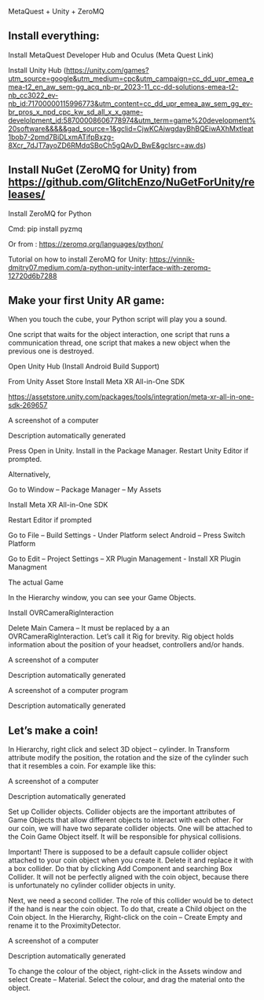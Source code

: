 MetaQuest + Unity + ZeroMQ 

 

## Install everything: 

Install MetaQuest Developer Hub and Oculus (Meta Quest Link) 

Install Unity Hub (https://unity.com/games?utm_source=google&utm_medium=cpc&utm_campaign=cc_dd_upr_emea_emea-t2_en_aw_sem-gg_acq_nb-pr_2023-11_cc-dd-solutions-emea-t2-nb_cc3022_ev-nb_id:71700000115996773&utm_content=cc_dd_upr_emea_aw_sem_gg_ev-br_pros_x_npd_cpc_kw_sd_all_x_x_game-develolpment_id:58700008606778974&utm_term=game%20development%20software&&&&&gad_source=1&gclid=CjwKCAjwgdayBhBQEiwAXhMxtleat1bob7-2pmd7BiDLxmATifpBxzg-8Xcr_7dJT7ayoZD6RMdqSBoCh5gQAvD_BwE&gclsrc=aw.ds) 

 

## Install NuGet (ZeroMQ for Unity) from https://github.com/GlitchEnzo/NuGetForUnity/releases/ 

Install ZeroMQ for Python 

Cmd: pip install pyzmq 

Or from : https://zeromq.org/languages/python/ 

Tutorial on how to install ZeroMQ for Unity: https://vinnik-dmitry07.medium.com/a-python-unity-interface-with-zeromq-12720d6b7288 

 

## Make your first Unity AR game: 

When you touch the cube, your Python script will play you a sound.  

One script that waits for the object interaction, one script that runs a communication thread, one script that makes a new object when the previous one is destroyed.  

Open Unity Hub (Install Android Build Support) 

 

From Unity Asset Store Install Meta XR All-in-One SDK 

https://assetstore.unity.com/packages/tools/integration/meta-xr-all-in-one-sdk-269657 

A screenshot of a computer

Description automatically generated 

 

 

Press Open in Unity. Install in the Package Manager. Restart Unity Editor if prompted. 

 

Alternatively, 

Go to Window – Package Manager – My Assets 

Install Meta XR All-in-One SDK 

Restart Editor if prompted 

 

 

Go to File – Build Settings - Under Platform select Android – Press Switch Platform 

 

 

Go to Edit – Project Settings – XR Plugin Management  - Install XR Plugin Managment 

 

 

 

The actual Game  

In the Hierarchy window, you can see your Game Objects.  

Install OVRCameraRigInteraction  

Delete Main Camera – It must be replaced by a an OVRCameraRigInteraction. Let’s call it Rig for brevity. Rig object holds information about the position of your headset, controllers and/or hands. 

A screenshot of a computer

Description automatically generated 

 

A screenshot of a computer program

Description automatically generated 

 

## Let’s make a coin! 

In Hierarchy, right click and select 3D object – cylinder. In Transform attribute modify the position, the rotation and the size of the cylinder such that it resembles a coin. For example like this: 

A screenshot of a computer

Description automatically generated 

Set up Collider objects. Collider objects are the important attributes of Game Objects that allow different objects to interact with each other. For our coin, we will have two separate collider objects. One will be attached to the Coin Game Object itself. It will be responsible for physical collisions.  

Important! There is supposed to be a default capsule collider object attached to your coin object when you create it. Delete it and replace it with a box collider. Do that by clicking Add Component and searching Box Collider. It will not be perfectly aligned with the coin object, because there is unfortunately no cylinder collider objects in unity. 

Next, we need a second collider. The role of this collider would be to detect if the hand is near the coin object.  To do that, create a Child object on the Coin object. In the Hierarchy, Right-click on the coin – Create Empty and rename it to the ProximityDetector.  

A screenshot of a computer

Description automatically generated 

To change the colour of the object, right-click in the Assets window and select Create – Material. Select the colour, and drag the material onto the object. 
